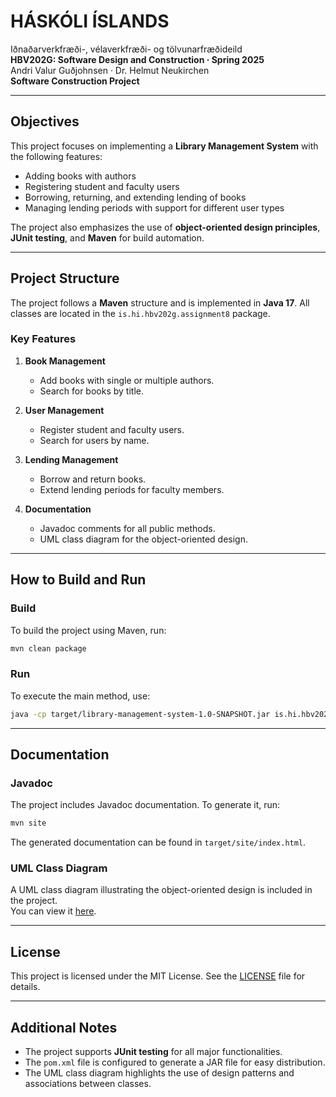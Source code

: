 # HÁSKÓLI ÍSLANDS
Iðnaðarverkfræði-, vélaverkfræði- og tölvunarfræðideild  
**HBV202G: Software Design and Construction · Spring 2025**  
Andri Valur Guðjohnsen · Dr. Helmut Neukirchen  
**Software Construction Project**

---

## Objectives
This project focuses on implementing a **Library Management System** with the following features:
- Adding books with authors
- Registering student and faculty users
- Borrowing, returning, and extending lending of books
- Managing lending periods with support for different user types

The project also emphasizes the use of **object-oriented design principles**, **JUnit testing**, and **Maven** for build automation.

---

## Project Structure
The project follows a **Maven** structure and is implemented in **Java 17**. All classes are located in the `is.hi.hbv202g.assignment8` package.

### Key Features
1. **Book Management**
    - Add books with single or multiple authors.
    - Search for books by title.

2. **User Management**
    - Register student and faculty users.
    - Search for users by name.

3. **Lending Management**
    - Borrow and return books.
    - Extend lending periods for faculty members.

4. **Documentation**
    - Javadoc comments for all public methods.
    - UML class diagram for the object-oriented design.

---

## How to Build and Run
### Build
To build the project using Maven, run:
```bash
mvn clean package
```

### Run
To execute the main method, use:
```bash
java -cp target/library-management-system-1.0-SNAPSHOT.jar is.hi.hbv202g.assignment8.Main
```

---

## Documentation
### Javadoc
The project includes Javadoc documentation. To generate it, run:
```bash
mvn site
```
The generated documentation can be found in `target/site/index.html`.

### UML Class Diagram
A UML class diagram illustrating the object-oriented design is included in the project.  
You can view it [here](src/site/markdown/uml-class-diagram.md).

---

## License
This project is licensed under the MIT License. See the [LICENSE](LICENSE) file for details.

---

## Additional Notes
- The project supports **JUnit testing** for all major functionalities.
- The `pom.xml` file is configured to generate a JAR file for easy distribution.
- The UML class diagram highlights the use of design patterns and associations between classes.
```




